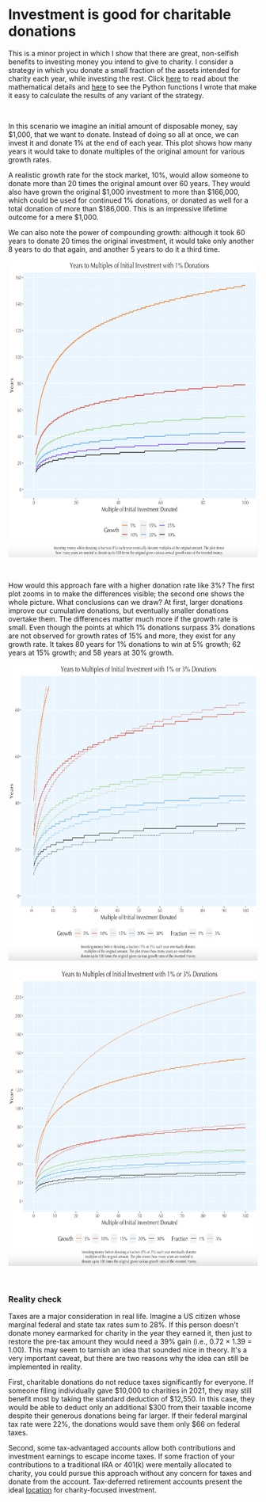 # Investment is good for charitable donations

This is a minor project in which I show that there are great, non-selfish benefits to investing money you intend to give to charity. I consider a strategy in which you donate a small fraction of the assets intended for charity each year, while investing the rest. Click [here](https://github.com/rjwthree/Invest-donate/blob/main/InvestDonate.pdf) to read about the mathematical details and [here](https://github.com/rjwthree/Invest-donate/blob/main/InvestDonate.py) to see the Python functions I wrote that make it easy to calculate the results of any variant of the strategy.

&nbsp;

In this scenario we imagine an initial amount of disposable money, say $1,000, that we want to donate. Instead of doing so all at once, we can invest it and donate 1% at the end of each year. This plot shows how many years it would take to donate multiples of the original amount for various growth rates.

A realistic growth rate for the stock market, 10%, would allow someone to donate more than 20 times the original amount over 60 years. They would also have grown the original $1,000 investment to more than $166,000, which could be used for continued 1% donations, or donated as well for a total donation of more than $186,000. This is an impressive lifetime outcome for a mere $1,000.

We can also note the power of compounding growth: although it took 60 years to donate 20 times the original investment, it would take only another 8 years to do that again, and another 5 years to do it a third time.

<p align="center">
<img src="https://github.com/rjwthree/Invest-Donate/blob/main/InvestDonate.png" width="700" height="600"/>
</p>

&nbsp;

How would this approach fare with a higher donation rate like 3%? The first plot zooms in to make the differences visible; the second one shows the whole picture. What conclusions can we draw? At first, larger donations improve our cumulative donations, but eventually smaller donations overtake them. The differences matter much more if the growth rate is small. Even though the points at which 1% donations surpass 3% donations are not observed for growth rates of 15% and more, they exist for any growth rate. It takes 80 years for 1% donations to win at 5% growth; 62 years at 15% growth; and 58 years at 30% growth.

<p align="center">
<img src="https://github.com/rjwthree/Invest-Donate/blob/main/InvestDonate2.png" width="700" height="600"/>
</p>

<p align="center">
<img src="https://github.com/rjwthree/Invest-Donate/blob/main/InvestDonate3.png" width="700" height="600"/>
</p>


&nbsp;

### Reality check

Taxes are a major consideration in real life. Imagine a US citizen whose marginal federal and state tax rates sum to 28%. If this person doesn't donate money earmarked for charity in the year they earned it, then just to restore the pre-tax amount they would need a 39% gain (i.e., 0.72 × 1.39 = 1.00). This may seem to tarnish an idea that sounded nice in theory. It's a very important caveat, but there are two reasons why the idea can still be implemented in reality.

First, charitable donations do not reduce taxes significantly for everyone. If someone filing individually gave $10,000 to charities in 2021, they may still benefit most by taking the standard deduction of $12,550. In this case, they would be able to deduct only an additional $300 from their taxable income despite their generous donations being far larger. If their federal marginal tax rate were 22%, the donations would save them only $66 on federal taxes.

Second, some tax-advantaged accounts allow both contributions and investment earnings to escape income taxes. If some fraction of your contributions to a traditional IRA or 401(k) were mentally allocated to charity, you could pursue this approach without any concern for taxes and donate from the account. Tax-deferred retirement accounts present the ideal [location](https://www.fidelity.com/viewpoints/investing-ideas/asset-location-lower-taxes) for charity-focused investment.
